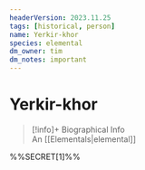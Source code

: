 ```yaml
---
headerVersion: 2023.11.25
tags: [historical, person]
name: Yerkir-khor
species: elemental
dm_owner: tim
dm_notes: important
---
```

# Yerkir-khor
>[!info]+ Biographical Info  
> An [[Elementals|elemental]]


%%SECRET[1]%%